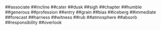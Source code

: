 ##associate
##incline
##cater
##dusk
##sigh
##chapter
##humble
##generous
##profession
##entry
##grain
##bias
##iceberg
##immediate
##forecast
##harness
##witness
##rub
##atmosphere
##absorb
##responsibility
##overlook
